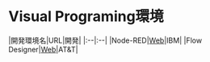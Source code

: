 # Visual Programing環境

|開発環境名|URL|開発|
|:--|:--|
|Node-RED|[Web](http://nodered.org/)|IBM|
|Flow Designer|[Web](https://developer.att.com/campaigns/flow-designer-beta)|AT&T|
